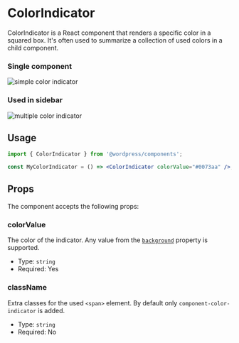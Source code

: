 # ColorIndicator

ColorIndicator is a React component that renders a specific color in a squared box. It's often used to summarize a collection of used colors in a child component.

### Single component

![simple color indicator](https://user-images.githubusercontent.com/881729/147558034-cba09db5-2f06-458b-a7b1-fd2f2ffb982a.png)

### Used in sidebar

![multiple color indicator](https://user-images.githubusercontent.com/881729/147559177-69ce52e1-30dc-4f24-8483-ca2a580f434f.png)

## Usage

```jsx
import { ColorIndicator } from '@wordpress/components';

const MyColorIndicator = () => <ColorIndicator colorValue="#0073aa" />;
```

## Props

The component accepts the following props:

### colorValue

The color of the indicator. Any value from the [`background`](https://developer.mozilla.org/en-US/docs/Web/CSS/background) property is supported.

-   Type: `string`
-   Required: Yes

### className

Extra classes for the used `<span>` element. By default only `component-color-indicator` is added.

-   Type: `string`
-   Required: No
